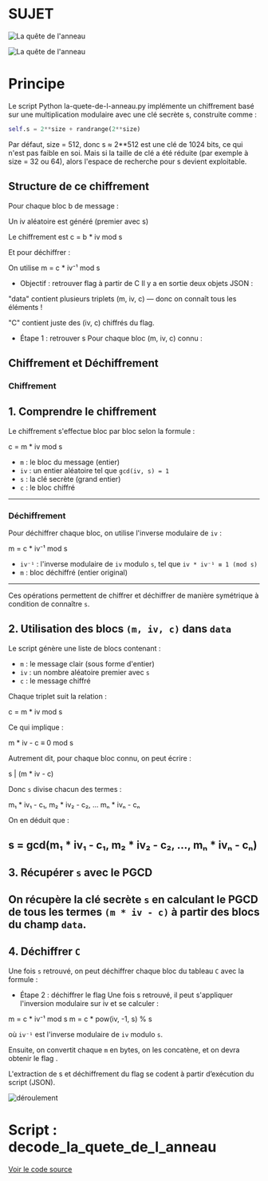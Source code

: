 # SUJET
![La quête de l'anneau](img/la_quete_de_l_anneau.png)

![La quête de l'anneau](img/sauron_la_quete_illustree.png)

# Principe

Le script Python la-quete-de-l-anneau.py implémente un chiffrement basé sur une multiplication modulaire avec une clé secrète s, construite comme :

```python
self.s = 2**size + randrange(2**size)
```
Par défaut, size = 512, donc s ≈ 2**512 est une clé de 1024 bits, ce qui n'est pas faible en soi. Mais si la taille de clé a été réduite (par exemple à size = 32 ou 64), alors l'espace de recherche pour s devient exploitable.

## Structure de ce chiffrement
Pour chaque bloc b de message :

Un iv aléatoire est généré (premier avec s)

Le chiffrement est c = b * iv mod s

Et pour déchiffrer :

On utilise m = c * iv⁻¹ mod s

* Objectif : retrouver flag à partir de C
Il y a en sortie deux objets JSON :

"data" contient plusieurs triplets (m, iv, c) — donc on connaît tous les éléments !

"C" contient juste des (iv, c) chiffrés du flag.

- Étape 1 : retrouver s
Pour chaque bloc (m, iv, c) connu :

## Chiffrement et Déchiffrement

### Chiffrement
## 1. Comprendre le chiffrement

Le chiffrement s'effectue bloc par bloc selon la formule :

c = m * iv mod s


- `m` : le bloc du message (entier)
- `iv` : un entier aléatoire tel que `gcd(iv, s) = 1`
- `s` : la clé secrète (grand entier)
- `c` : le bloc chiffré
---

### Déchiffrement

Pour déchiffrer chaque bloc, on utilise l'inverse modulaire de `iv` :

m = c * iv⁻¹ mod s

- `iv⁻¹` : l'inverse modulaire de `iv` modulo `s`, tel que `iv * iv⁻¹ ≡ 1 (mod s)`
- `m` : bloc déchiffré (entier original)
---

Ces opérations permettent de chiffrer et déchiffrer de manière symétrique à condition de connaître `s`.
## 2. Utilisation des blocs `(m, iv, c)` dans `data`

Le script génère une liste de blocs contenant :

- `m` : le message clair (sous forme d'entier)
- `iv` : un nombre aléatoire premier avec `s`
- `c` : le message chiffré

Chaque triplet suit la relation :

c = m * iv mod s

Ce qui implique :

m * iv - c ≡ 0 mod s

Autrement dit, pour chaque bloc connu, on peut écrire :

s | (m * iv - c)

Donc `s` divise chacun des termes :

m₁ * iv₁ - c₁,
m₂ * iv₂ - c₂,
...
mₙ * ivₙ - cₙ

On en déduit que :

s = gcd(m₁ * iv₁ - c₁, m₂ * iv₂ - c₂, ..., mₙ * ivₙ - cₙ)
---

## 3. Récupérer `s` avec le PGCD

On récupère la clé secrète `s` en calculant le PGCD de tous les termes `(m * iv - c)` à partir des blocs du champ `data`.
---

## 4. Déchiffrer `C`

Une fois `s` retrouvé, on peut déchiffrer chaque bloc du tableau `C` avec la formule :


- Étape 2 : déchiffrer le flag
Une fois s retrouvé, il peut s'appliquer l'inversion modulaire sur iv et se calculer :

m = c * iv⁻¹ mod s
m = c * pow(iv, -1, s) % s

où `iv⁻¹` est l'inverse modulaire de `iv` modulo `s`.

Ensuite, on convertit chaque `m` en bytes, on les concatène, et on devra obtenir le flag .

L'extraction de s et déchiffrement du flag se codent à partir d’exécution du script (JSON).

![déroulement ](img/vs_qda.png)

# Script : decode_la_quete_de_l_anneau

[Voir le code source](src/decode_la_quete_de_l_anneau.py)
